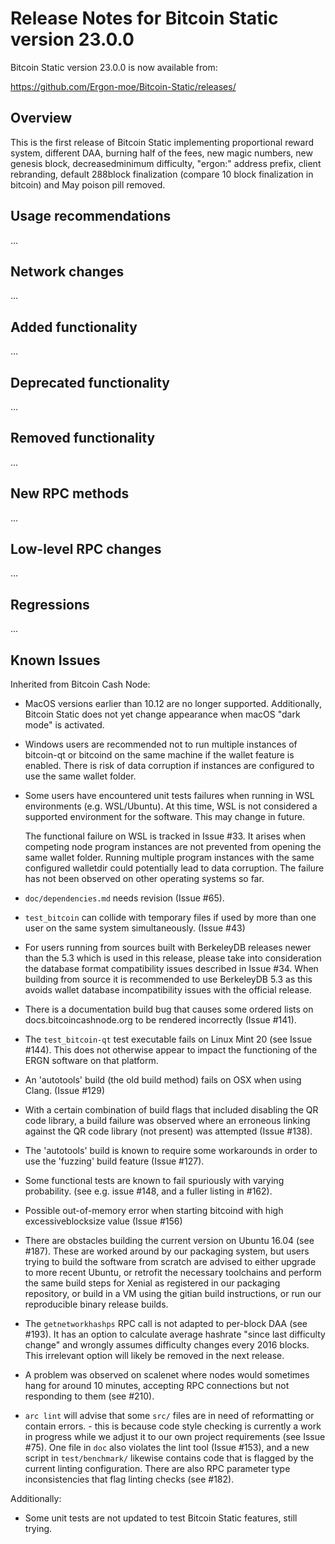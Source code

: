 # Release Notes for Bitcoin Static version 23.0.0

Bitcoin Static version 23.0.0 is now available from:

  <https://github.com/Ergon-moe/Bitcoin-Static/releases/>

## Overview

This is the first release of Bitcoin Static implementing proportional reward
system, different DAA, burning half of the fees, new magic numbers, new genesis
block, decreasedminimum difficulty, "ergon:" address prefix, client rebranding,
default 288block finalization (compare 10 block finalization in bitcoin) and May
poison pill removed.


## Usage recommendations

...


## Network changes

...


## Added functionality

...


## Deprecated functionality

...


## Removed functionality

...


## New RPC methods

...


## Low-level RPC changes

...


## Regressions

...


## Known Issues

Inherited from Bitcoin Cash Node:

- MacOS versions earlier than 10.12 are no longer supported. Additionally,
  Bitcoin Static does not yet change appearance when macOS "dark mode"
  is activated.

- Windows users are recommended not to run multiple instances of bitcoin-qt
  or bitcoind on the same machine if the wallet feature is enabled.
  There is risk of data corruption if instances are configured to use the same
  wallet folder.

- Some users have encountered unit tests failures when running in WSL
  environments (e.g. WSL/Ubuntu).  At this time, WSL is not considered a
  supported environment for the software. This may change in future.

  The functional failure on WSL is tracked in Issue #33.
  It arises when competing node program instances are not prevented from
  opening the same wallet folder. Running multiple program instances with
  the same configured walletdir could potentially lead to data corruption.
  The failure has not been observed on other operating systems so far.

- `doc/dependencies.md` needs revision (Issue #65).

- `test_bitcoin` can collide with temporary files if used by more than
  one user on the same system simultaneously. (Issue #43)

- For users running from sources built with BerkeleyDB releases newer than
  the 5.3 which is used in this release, please take into consideration
  the database format compatibility issues described in Issue #34.
  When building from source it is recommended to use BerkeleyDB 5.3 as this
  avoids wallet database incompatibility issues with the official release.

- There is a documentation build bug that causes some ordered lists on
  docs.bitcoincashnode.org to be rendered incorrectly (Issue #141).

- The `test_bitcoin-qt` test executable fails on Linux Mint 20
  (see Issue #144). This does not otherwise appear to impact the functioning
  of the ERGN software on that platform.

- An 'autotools' build (the old build method) fails on OSX when using Clang.
  (Issue #129)

- With a certain combination of build flags that included disabling
  the QR code library, a build failure was observed where an erroneous
  linking against the QR code library (not present) was attempted (Issue #138).

- The 'autotools' build is known to require some workarounds in order to
  use the 'fuzzing' build feature (Issue #127).

- Some functional tests are known to fail spuriously with varying probability.
  (see e.g. issue #148, and a fuller listing in #162).

- Possible out-of-memory error when starting bitcoind with high excessiveblocksize
  value (Issue #156)

- There are obstacles building the current version on Ubuntu 16.04 (see #187).
  These are worked around by our packaging system, but users trying to build
  the software from scratch are advised to either upgrade to more recent Ubuntu,
  or retrofit the necessary toolchains and perform the same build steps for
  Xenial as registered in our packaging repository, or build in a VM using
  the gitian build instructions, or run our reproducible binary release builds.

- The `getnetworkhashps` RPC call is not adapted to per-block DAA (see #193).
  It has an option to calculate average hashrate "since last difficulty change"
  and wrongly assumes difficulty changes every 2016 blocks. This irrelevant
  option will likely be removed in the next release.

- A problem was observed on scalenet where nodes would sometimes hang for
  around 10 minutes, accepting RPC connections but not responding to them
  (see #210).

- `arc lint` will advise that some `src/` files are in need of reformatting
  or contain errors. - this is because code style checking is currently a work in
  progress while we adjust it to our own project requirements (see Issue #75).
  One file in `doc` also violates the lint tool (Issue #153), and a new
  script in `test/benchmark/` likewise contains code that is flagged by
  the current linting configuration. There are also RPC parameter type
  inconsistencies that flag linting checks (see #182).

Additionally:

- Some unit tests are not updated to test Bitcoin Static features, still trying.




